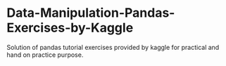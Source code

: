 # Data-Manipulation-Pandas-Exercises-by-Kaggle
Solution of pandas tutorial exercises provided by kaggle for practical and hand on practice purpose.
